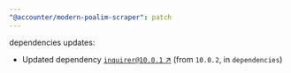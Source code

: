 ```yaml
---
"@accounter/modern-poalim-scraper": patch
---
```

dependencies updates:
  - Updated dependency [`inquirer@10.0.1` ↗︎](https://www.npmjs.com/package/inquirer/v/10.0.1) (from `10.0.2`, in `dependencies`)
